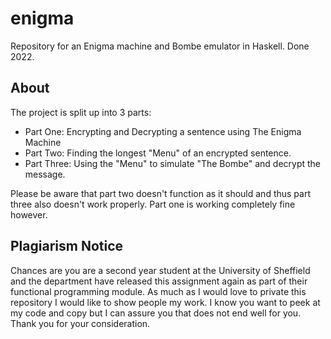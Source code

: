 # enigma
Repository for an Enigma machine and Bombe emulator in Haskell. Done 2022.

## About
The project is split up into 3 parts:
- Part One: Encrypting and Decrypting a sentence using The Enigma Machine
- Part Two: Finding the longest "Menu" of an encrypted sentence.
- Part Three: Using the "Menu" to simulate "The Bombe" and decrypt the message.

Please be aware that part two doesn't function as it should and thus part three also doesn't work properly. Part one is working completely fine however.

## Plagiarism Notice
Chances are you are a second year student at the University of Sheffield and the department have released this assignment again as part of their functional programming module. As much as I would love to private this repository I would like to show people my work. I know you want to peek at my code and copy but I can assure you that does not end well for you. Thank you for your consideration.

